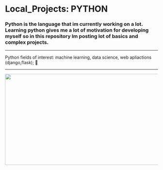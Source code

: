 # Local_Projects: PYTHON
### Python is the language that im currently working on a lot. Learning python gives me a lot of motivation for developing myself so in this repository Im posting lot of basics and complex projects.  
<hr>
Python fields of interest: machine learning, data science, web apliactions (django,flask);   🐍  
<hr>  
<p align="center">
  <img width="600" height="300" src="https://user-images.githubusercontent.com/93386476/188823548-45591dae-ac49-41ad-bc5b-ecf7b66f6967.jpg">
</p>

